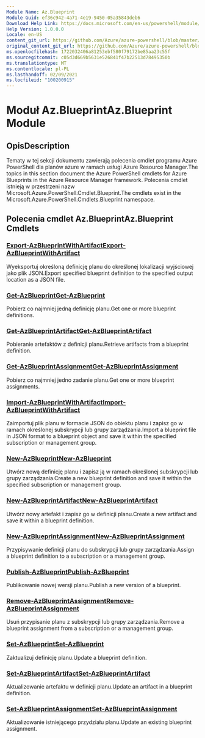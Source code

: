 ```yaml
---
Module Name: Az.Blueprint
Module Guid: ef36c942-4a71-4e19-9450-05a35843deb6
Download Help Link: https://docs.microsoft.com/en-us/powershell/module/az.blueprint
Help Version: 1.0.0.0
Locale: en-US
content_git_url: https://github.com/Azure/azure-powershell/blob/master/src/Blueprint/Blueprint/help/Az.Blueprint.md
original_content_git_url: https://github.com/Azure/azure-powershell/blob/master/src/Blueprint/Blueprint/help/Az.Blueprint.md
ms.openlocfilehash: 1722032406a81253ebf580f79172be85aa23c55f
ms.sourcegitcommit: c05d3d669b5631e526841f47b22513d78495350b
ms.translationtype: MT
ms.contentlocale: pl-PL
ms.lasthandoff: 02/09/2021
ms.locfileid: "100200915"
---
```

# <span data-ttu-id="e9bc2-101">Moduł Az.Blueprint</span><span class="sxs-lookup"><span data-stu-id="e9bc2-101">Az.Blueprint Module</span></span>
## <span data-ttu-id="e9bc2-102">Opis</span><span class="sxs-lookup"><span data-stu-id="e9bc2-102">Description</span></span>
<span data-ttu-id="e9bc2-103">Tematy w tej sekcji dokumentu zawierają polecenia cmdlet programu Azure PowerShell dla planów azure w ramach usługi Azure Resource Manager.</span><span class="sxs-lookup"><span data-stu-id="e9bc2-103">The topics in this section document the Azure PowerShell cmdlets for Azure Blueprints in the Azure Resource Manager framework.</span></span> <span data-ttu-id="e9bc2-104">Polecenia cmdlet istnieją w przestrzeni nazw Microsoft.Azure.PowerShell.Cmdlet.Blueprint.</span><span class="sxs-lookup"><span data-stu-id="e9bc2-104">The cmdlets exist in the Microsoft.Azure.PowerShell.Cmdlets.Blueprint namespace.</span></span>

## <span data-ttu-id="e9bc2-105">Polecenia cmdlet Az.Blueprint</span><span class="sxs-lookup"><span data-stu-id="e9bc2-105">Az.Blueprint Cmdlets</span></span>
### [<span data-ttu-id="e9bc2-106">Export-AzBlueprintWithArtifact</span><span class="sxs-lookup"><span data-stu-id="e9bc2-106">Export-AzBlueprintWithArtifact</span></span>](Export-AzBlueprintWithArtifact.md)
<span data-ttu-id="e9bc2-107">Wyeksportuj określoną definicję planu do określonej lokalizacji wyjściowej jako plik JSON.</span><span class="sxs-lookup"><span data-stu-id="e9bc2-107">Export specified blueprint definition to the specified output location as a JSON file.</span></span> 

### [<span data-ttu-id="e9bc2-108">Get-AzBlueprint</span><span class="sxs-lookup"><span data-stu-id="e9bc2-108">Get-AzBlueprint</span></span>](Get-AzBlueprint.md)
<span data-ttu-id="e9bc2-109">Pobierz co najmniej jedną definicję planu.</span><span class="sxs-lookup"><span data-stu-id="e9bc2-109">Get one or more blueprint definitions.</span></span>

### [<span data-ttu-id="e9bc2-110">Get-AzBlueprintArtifact</span><span class="sxs-lookup"><span data-stu-id="e9bc2-110">Get-AzBlueprintArtifact</span></span>](Get-AzBlueprintArtifact.md)
<span data-ttu-id="e9bc2-111">Pobieranie artefaktów z definicji planu.</span><span class="sxs-lookup"><span data-stu-id="e9bc2-111">Retrieve artifacts from a blueprint definition.</span></span>

### [<span data-ttu-id="e9bc2-112">Get-AzBlueprintAssignment</span><span class="sxs-lookup"><span data-stu-id="e9bc2-112">Get-AzBlueprintAssignment</span></span>](Get-AzBlueprintAssignment.md)
<span data-ttu-id="e9bc2-113">Pobierz co najmniej jedno zadanie planu.</span><span class="sxs-lookup"><span data-stu-id="e9bc2-113">Get one or more blueprint assignments.</span></span>

### [<span data-ttu-id="e9bc2-114">Import-AzBlueprintWithArtifact</span><span class="sxs-lookup"><span data-stu-id="e9bc2-114">Import-AzBlueprintWithArtifact</span></span>](Import-AzBlueprintWithArtifact.md)
<span data-ttu-id="e9bc2-115">Zaimportuj plik planu w formacie JSON do obiektu planu i zapisz go w ramach określonej subskrypcji lub grupy zarządzania.</span><span class="sxs-lookup"><span data-stu-id="e9bc2-115">Import a blueprint file in JSON format to a blueprint object and save it within the specified subscription or management group.</span></span>

### [<span data-ttu-id="e9bc2-116">New-AzBlueprint</span><span class="sxs-lookup"><span data-stu-id="e9bc2-116">New-AzBlueprint</span></span>](New-AzBlueprint.md)
<span data-ttu-id="e9bc2-117">Utwórz nową definicję planu i zapisz ją w ramach określonej subskrypcji lub grupy zarządzania.</span><span class="sxs-lookup"><span data-stu-id="e9bc2-117">Create a new blueprint definition and save it within the specified subscription or management group.</span></span>

### [<span data-ttu-id="e9bc2-118">New-AzBlueprintArtifact</span><span class="sxs-lookup"><span data-stu-id="e9bc2-118">New-AzBlueprintArtifact</span></span>](New-AzBlueprintArtifact.md)
<span data-ttu-id="e9bc2-119">Utwórz nowy artefakt i zapisz go w definicji planu.</span><span class="sxs-lookup"><span data-stu-id="e9bc2-119">Create a new artifact and save it within a blueprint definition.</span></span>

### [<span data-ttu-id="e9bc2-120">New-AzBlueprintAssignment</span><span class="sxs-lookup"><span data-stu-id="e9bc2-120">New-AzBlueprintAssignment</span></span>](New-AzBlueprintAssignment.md)
<span data-ttu-id="e9bc2-121">Przypisywanie definicji planu do subskrypcji lub grupy zarządzania.</span><span class="sxs-lookup"><span data-stu-id="e9bc2-121">Assign a blueprint definition to a subscription or a management group.</span></span>

### [<span data-ttu-id="e9bc2-122">Publish-AzBlueprint</span><span class="sxs-lookup"><span data-stu-id="e9bc2-122">Publish-AzBlueprint</span></span>](Publish-AzBlueprint.md)
<span data-ttu-id="e9bc2-123">Publikowanie nowej wersji planu.</span><span class="sxs-lookup"><span data-stu-id="e9bc2-123">Publish a new version of a blueprint.</span></span>

### [<span data-ttu-id="e9bc2-124">Remove-AzBlueprintAssignment</span><span class="sxs-lookup"><span data-stu-id="e9bc2-124">Remove-AzBlueprintAssignment</span></span>](Remove-AzBlueprintAssignment.md)
<span data-ttu-id="e9bc2-125">Usuń przypisanie planu z subskrypcji lub grupy zarządzania.</span><span class="sxs-lookup"><span data-stu-id="e9bc2-125">Remove a blueprint assignment from a subscription or a management group.</span></span>

### [<span data-ttu-id="e9bc2-126">Set-AzBlueprint</span><span class="sxs-lookup"><span data-stu-id="e9bc2-126">Set-AzBlueprint</span></span>](Set-AzBlueprint.md)
<span data-ttu-id="e9bc2-127">Zaktualizuj definicję planu.</span><span class="sxs-lookup"><span data-stu-id="e9bc2-127">Update a blueprint definition.</span></span>

### [<span data-ttu-id="e9bc2-128">Set-AzBlueprintArtifact</span><span class="sxs-lookup"><span data-stu-id="e9bc2-128">Set-AzBlueprintArtifact</span></span>](Set-AzBlueprintArtifact.md)
<span data-ttu-id="e9bc2-129">Aktualizowanie artefaktu w definicji planu.</span><span class="sxs-lookup"><span data-stu-id="e9bc2-129">Update an artifact in a blueprint definition.</span></span>

### [<span data-ttu-id="e9bc2-130">Set-AzBlueprintAssignment</span><span class="sxs-lookup"><span data-stu-id="e9bc2-130">Set-AzBlueprintAssignment</span></span>](Set-AzBlueprintAssignment.md)
<span data-ttu-id="e9bc2-131">Aktualizowanie istniejącego przydziału planu.</span><span class="sxs-lookup"><span data-stu-id="e9bc2-131">Update an existing blueprint assignment.</span></span>


